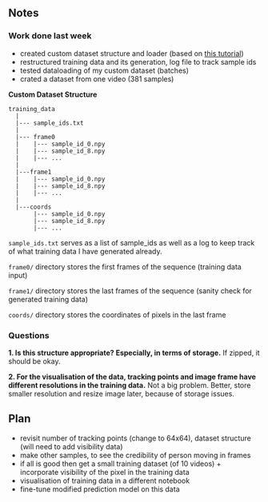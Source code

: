 ## Notes ##
### Work done last week
* created custom dataset structure and loader (based on [this tutorial](https://pytorch.org/tutorials/beginner/data_loading_tutorial.html))
* restructured training data and its generation, log file to track sample ids
* tested dataloading of my custom dataset (batches)
* crated a dataset from one video (381 samples)

__Custom Dataset Structure__
```
training_data
  |
  |--- sample_ids.txt
  |
  |--- frame0
  |    |--- sample_id_0.npy
  |    |--- sample_id_8.npy
  |    |--- ...     
  |
  |---frame1
  |    |--- sample_id_0.npy
  |    |--- sample_id_8.npy
  |    |--- ... 
  |
  |---coords
       |--- sample_id_0.npy
       |--- sample_id_8.npy
       |--- ... 
```
`sample_ids.txt` serves as a list of sample_ids as well as a log to keep track of what training data I have generated already.

`frame0/` directory stores the first frames of the sequence (training data input)

`frame1/` directory stores the last frames of the sequence (sanity check for generated training data)

`coords/` directory stores the coordinates of pixels in the last frame



### Questions
__1. Is this structure appropriate? Especially, in terms of storage.__
If zipped, it should be okay.


__2. For the visualisation of the data, tracking points and image frame have different resolutions in the training data.__
Not a big problem. Better, store smaller resolution and resize image later, because of storage issues.


## Plan ##
* revisit number of tracking points (change to 64x64), dataset structure (will need to add visibility data)
* make other samples, to see the credibility of person moving in frames
* if all is good then get a small training dataset (of 10 videos) + incorporate visibility of the pixel in the training data
* visualisation of training data in a different notebook
* fine-tune modified prediction model on this data
